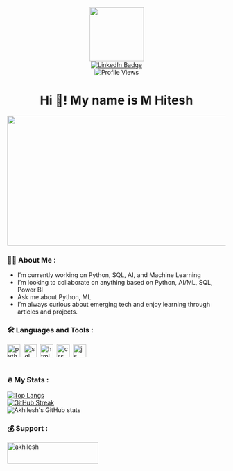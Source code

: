 <div id="header" align="center">
  <img src="https://media1.giphy.com/media/v1.Y2lkPTc5MGI3NjExdTR1dmJjdHlkdHpmMWxoZmt3c2YxeGxwOGdwYm9yenZtZXRyamhjMyZlcD12MV9pbnRlcm5hbF9naWZfYnlfaWQmY3Q9Zw/bcKmIWkUMCjVm/giphy.gif" width="125"/>
</div>

<div align="center" id="badges">
  <a href="https://www.linkedin.com/in/m-hitesh-b2a788357?utm_source=share&utm_campaign=share_via&utm_content=profile&utm_medium=android_app">
    <img src="https://img.shields.io/badge/LinkedIn-blue?style=for-the-badge&logo=linkedin&logoColor=white" alt="LinkedIn Badge"/>
  </a>
  <!-- <a href="https://twitter.com/KAMBOJIAKHILES">
    <img src="https://img.shields.io/badge/Twitter-blue?style=for-the-badge&logo=twitter&logoColor=white" alt="Twitter Badge"/>
  </a> -->
</div>
<div align="center">
   <img src="https://komarev.com/ghpvc/?username=Hit133&style=flat-square&color=blue" alt="Profile Views"/>
</div>

<h1 align="center">Hi 👋! My name is M Hitesh</h1>

<div align="center">
  <img src=https://media4.giphy.com/media/v1.Y2lkPTc5MGI3NjExcGlvaTJjMWlhc3FtYWdmNmVkMXJ3aDdyZjlwM3J1cTV3a2Y4aG1wZSZlcD12MV9pbnRlcm5hbF9naWZfYnlfaWQmY3Q9Zw/13rQ7rrTrvZXlm/giphy.gif" width="600" height="300"/>
</div>

### :man_technologist: About Me :

- I’m currently working on Python, SQL, AI, and Machine Learning
- I’m looking to collaborate on anything based on Python, AI/ML, SQL, Power BI
- Ask me about Python, ML
- I’m always curious about emerging tech and enjoy learning through articles and projects.

### :hammer_and_wrench: Languages and Tools :

<div align="left">
  <img src="https://cdn.jsdelivr.net/gh/devicons/devicon/icons/python/python-original.svg" height="30" alt="python logo" />&nbsp;
  <img src="https://cdn.jsdelivr.net/gh/devicons/devicon/icons/mysql/mysql-original.svg" height="30" alt="sql logo" />&nbsp;
  <img src="https://cdn.jsdelivr.net/gh/devicons/devicon/icons/html5/html5-original.svg" height="30" alt="html logo" />&nbsp;
  <img src="https://cdn.jsdelivr.net/gh/devicons/devicon/icons/css3/css3-plain-wordmark.svg" height="30" alt="css logo" />&nbsp;
  <img src="https://cdn.jsdelivr.net/gh/devicons/devicon/icons/javascript/javascript-original.svg" height="30" alt="js logo" />&nbsp;
</div>
</div>
<br/>

### :fire: My Stats :

[![Top Langs](https://github-readme-stats.vercel.app/api/top-langs/?username=Kamboji-Akhilesh&layout=compact&theme=vision-friendly-dark&&exclude_repo=Quantum-Hackathon)](https://github.com/anuraghazra/github-readme-stats)
<br />
[![GitHub Streak](http://github-readme-streak-stats.herokuapp.com?user=Kamboji-Akhilesh&theme=dark&background=000000)](https://git.io/streak-stats)
<br />
![Akhilesh's GitHub stats](https://github-readme-stats.vercel.app/api?username=Kamboji-Akhilesh&show_icons=true&theme=dark)

### :moneybag: Support :
<a href="https://www.buymeacoffee.com/kambojiakhilesh"> <img src="https://cdn.buymeacoffee.com/buttons/v2/default-yellow.png" height="50" width="210" alt="akhilesh" /></a>
